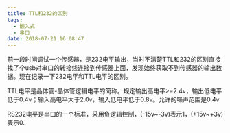 ```yaml
---
title: TTL和232的区别
tags:
  - 嵌入式
  - 串口
date: 2018-07-21 16:08:47
---
```



前一段时间调试一个传感器，是232电平输出，当时不清楚TTL和232的区别直接找了个usb对串口的转接线连接到传感器上面，发现始终获取不到传感器的输出数据。现在记录一下232电平和TTL电平的区别。

TTL电平是晶体管-晶体管逻辑电平的简称。规定输出高电平>=2.4v，输出低电平低于0.4v；输入高电平大于2.0v，输入低电平低于0.8v。允许的噪声范围是0.4v

RS232电平是串口的一个标准，采用负逻辑控制，(-15v~-3v)表示1，(+15v~+3v)表示0.

